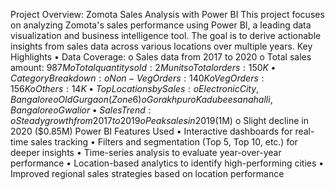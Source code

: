 Project Overview: Zomota Sales Analysis with Power BI
This project focuses on analyzing Zomota's sales performance using Power BI, a leading data visualization and business intelligence tool. The goal is to derive actionable insights from sales data across various locations over multiple years.
Key Highlights
•	Data Coverage:
o	Sales data from 2017 to 2020
o	Total sales amount: $987M
o	Total quantity sold: 2M units
o	Total orders: 150K
•	Category Breakdown:
o	Non-Veg Orders: 140K
o	Veg Orders: 156K
o	Others: 14K
•	Top Locations by Sales:
o	Electronic City, Bangalore
o	Old Gurgaon (Zone 6)
o	Gorakhpur
o	Kadubeesanahalli, Bangalore
o	Gwalior
•	Sales Trend:
o	Steady growth from 2017 to 2019
o	Peak sales in 2019 ($1M)
o	Slight decline in 2020 ($0.85M)
Power BI Features Used
•	Interactive dashboards for real-time sales tracking
•	Filters and segmentation (Top 5, Top 10, etc.) for deeper insights
•	Time-series analysis to evaluate year-over-year performance
•	Location-based analytics to identify high-performing cities
•	Improved regional sales strategies based on location performance
